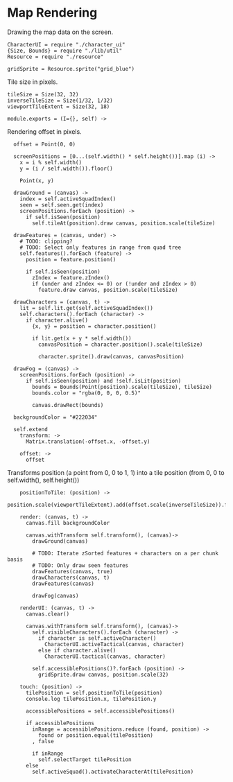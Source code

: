 Map Rendering
=============

Drawing the map data on the screen.

    CharacterUI = require "./character_ui"
    {Size, Bounds} = require "./lib/util"
    Resource = require "./resource"

    gridSprite = Resource.sprite("grid_blue")

Tile size in pixels.

    tileSize = Size(32, 32)
    inverseTileSize = Size(1/32, 1/32)
    viewportTileExtent = Size(32, 18)

    module.exports = (I={}, self) ->

Rendering offset in pixels.

      offset = Point(0, 0)

      screenPositions = [0...(self.width() * self.height())].map (i) ->
        x = i % self.width()
        y = (i / self.width()).floor()

        Point(x, y)

      drawGround = (canvas) ->
        index = self.activeSquadIndex()
        seen = self.seen.get(index)
        screenPositions.forEach (position) ->
          if self.isSeen(position)
            self.tileAt(position).draw canvas, position.scale(tileSize)

      drawFeatures = (canvas, under) ->
        # TODO: clipping?
        # TODO: Select only features in range from quad tree
        self.features().forEach (feature) ->
          position = feature.position()

          if self.isSeen(position)
            zIndex = feature.zIndex()
            if (under and zIndex <= 0) or (!under and zIndex > 0)
              feature.draw canvas, position.scale(tileSize)

      drawCharacters = (canvas, t) ->
        lit = self.lit.get(self.activeSquadIndex())
        self.characters().forEach (character) ->
          if character.alive()
            {x, y} = position = character.position()

            if lit.get(x + y * self.width())
              canvasPosition = character.position().scale(tileSize)

              character.sprite().draw(canvas, canvasPosition)

      drawFog = (canvas) ->
        screenPositions.forEach (position) ->
          if self.isSeen(position) and !self.isLit(position)
            bounds = Bounds(Point(position).scale(tileSize), tileSize)
            bounds.color = "rgba(0, 0, 0, 0.5)"

            canvas.drawRect(bounds)

      backgroundColor = "#222034"

      self.extend
        transform: ->
          Matrix.translation(-offset.x, -offset.y)

        offset: ->
          offset

Transforms position (a point from 0, 0 to 1, 1) into a tile position (from 0, 0
to self.width(), self.height())

        positionToTile: (position) ->
          position.scale(viewportTileExtent).add(offset.scale(inverseTileSize)).floor()

        render: (canvas, t) ->
          canvas.fill backgroundColor

          canvas.withTransform self.transform(), (canvas)->
            drawGround(canvas)
  
            # TODO: Iterate zSorted features + characters on a per chunk basis
            # TODO: Only draw seen features
            drawFeatures(canvas, true)
            drawCharacters(canvas, t)
            drawFeatures(canvas)
  
            drawFog(canvas)

        renderUI: (canvas, t) ->
          canvas.clear()

          canvas.withTransform self.transform(), (canvas)->
            self.visibleCharacters().forEach (character) ->
              if character is self.activeCharacter()
                CharacterUI.activeTactical(canvas, character)
              else if character.alive()
                CharacterUI.tactical(canvas, character)
  
            self.accessiblePositions()?.forEach (position) ->
              gridSprite.draw canvas, position.scale(32)

        touch: (position) ->
          tilePosition = self.positionToTile(position)
          console.log tilePosition.x, tilePosition.y

          accessiblePositions = self.accessiblePositions()

          if accessiblePositions
            inRange = accessiblePositions.reduce (found, position) ->
              found or position.equal(tilePosition)
            , false

            if inRange
              self.selectTarget tilePosition
          else
            self.activeSquad().activateCharacterAt(tilePosition)
